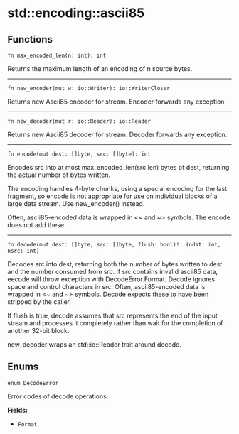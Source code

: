 # std::encoding::ascii85

## Functions

```jule
fn max_encoded_len(n: int): int
```
Returns the maximum length of an encoding of n source bytes.

----

```jule
fn new_encoder(mut w: io::Writer): io::WriterCloser
```
Returns new Ascii85 encoder for stream.
Encoder forwards any exception.

---

```jule
fn new_decoder(mut r: io::Reader): io::Reader
```
Returns new Ascii85 decoder for stream.
Decoder forwards any exception.

---

```jule
fn encode(mut dest: []byte, src: []byte): int
```
Encodes src into at most max_encoded_len(src.len) bytes of dest, returning the actual number of bytes written.

The encoding handles 4-byte chunks, using a special encoding for the last fragment, so encode is not appropriate for use on individual blocks of a large data stream. Use new_encoder() instead.

Often, ascii85-encoded data is wrapped in <~ and ~> symbols. The encode does not add these.

---

```jule
fn decode(mut dest: []byte, src: []byte, flush: bool)!: (ndst: int, nsrc: int)
```
Decodes src into dest, returning both the number of bytes written to dest and the number consumed from src. If src contains invalid ascii85 data, eecode will throw exception with DecodeError.Format. Decode ignores space and control characters in src. Often, ascii85-encoded data is wrapped in <~ and ~> symbols. Decode expects these to have been stripped by the caller.

If flush is true, decode assumes that src represents the end of the input stream and processes it completely rather than wait for the completion of another 32-bit block.

new_decoder wraps an std::io::Reader trait around decode.

## Enums

```jule
enum DecodeError
```
Error codes of decode operations.

**Fields:**

- `Format`
